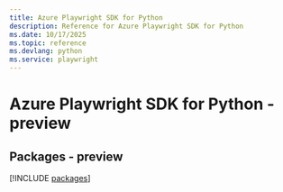```yaml
---
title: Azure Playwright SDK for Python
description: Reference for Azure Playwright SDK for Python
ms.date: 10/17/2025
ms.topic: reference
ms.devlang: python
ms.service: playwright
---
```

# Azure Playwright SDK for Python - preview
## Packages - preview
[!INCLUDE [packages](playwright-index.md)]